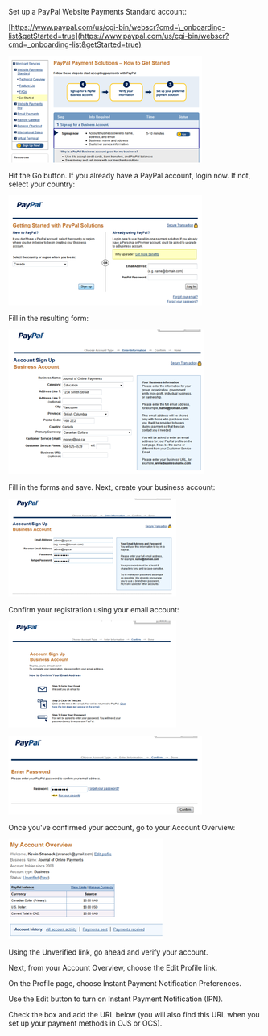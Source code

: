 Set up a PayPal Website Payments Standard account:

[https://www.paypal.com/us/cgi-bin/webscr?cmd=\_onboarding-list&getStarted=true](https://www.paypal.com/us/cgi-bin/webscr?cmd=_onboarding-list&getStarted=true)

![](./assets/Paypal1.png)

Hit the Go button. If you already have a PayPal account, login now. If not, select your country:

![](./assets/Paypal2.png)

Fill in the resulting form:

![](./assets/Paypal3.png)

Fill in the forms and save. Next, create your business account:

![](./assets/Paypal4.png)

Confirm your registration using your email account:

![](./assets/Paypal5.png)

![](./assets/Paypal6.png)

Once you've confirmed your account, go to your Account Overview:

![](./assets/Paypal7.png)

Using the Unverified link, go ahead and verify your account.

Next, from your Account Overview, choose the Edit Profile link.

On the Profile page, choose Instant Payment Notification Preferences.

Use the Edit button to turn on Instant Payment Notification \(IPN\).

Check the box and add the URL below \(you will also find this URL when you set up your payment 
methods in OJS or OCS\).
